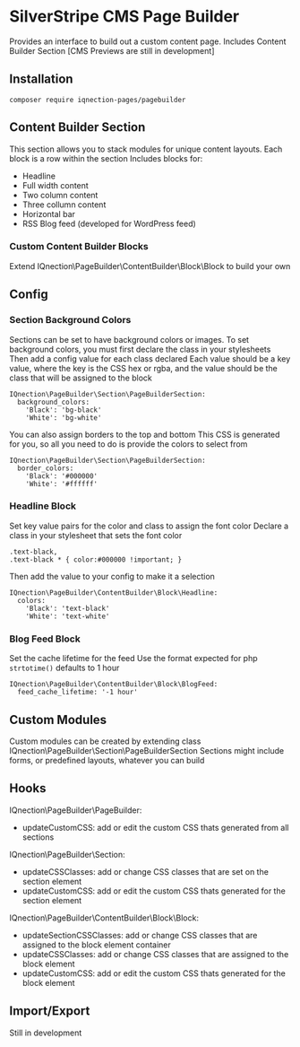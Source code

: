 # SilverStripe CMS Page Builder
Provides an interface to build out a custom content page.
Includes Content Builder Section
[CMS Previews are still in development]

## Installation
```
composer require iqnection-pages/pagebuilder
```

## Content Builder Section
This section allows you to stack modules for unique content layouts. 
Each block is a row within the section
Includes blocks for:
- Headline
- Full width content
- Two column content
- Three collumn content
- Horizontal bar
- RSS Blog feed (developed for WordPress feed)

### Custom Content Builder Blocks
Extend IQnection\PageBuilder\ContentBuilder\Block\Block to build your own

## Config
### Section Background Colors
Sections can be set to have background colors or images.
To set background colors, you must first declare the class in your stylesheets
Then add a config value for each class declared
Each value should be a key value, where the key is the CSS hex or rgba, and the value should be the class that will be assigned to the block
```
IQnection\PageBuilder\Section\PageBuilderSection:
  background_colors:
    'Black': 'bg-black'
    'White': 'bg-white'
```
You can also assign borders to the top and bottom
This CSS is generated for you, so all you need to do is provide the colors to select from
```
IQnection\PageBuilder\Section\PageBuilderSection:
  border_colors:
    'Black': '#000000'
    'White': '#ffffff'
```

### Headline Block
Set key value pairs for the color and class to assign the font color
Declare a class in your stylesheet that sets the font color
```
.text-black,
.text-black * { color:#000000 !important; }
```

Then add the value to your config to make it a selection
```
IQnection\PageBuilder\ContentBuilder\Block\Headline:
  colors:
    'Black': 'text-black'
    'White': 'text-white'
```

### Blog Feed Block
Set the cache lifetime for the feed
Use the format expected for php `strtotime()`
defaults to 1 hour
```
IQnection\PageBuilder\ContentBuilder\Block\BlogFeed:
  feed_cache_lifetime: '-1 hour'
```

## Custom Modules
Custom modules can be created by extending class IQnection\PageBuilder\Section\PageBuilderSection
Sections might include forms, or predefined layouts, whatever you can build

## Hooks
IQnection\PageBuilder\PageBuilder:
- updateCustomCSS: add or edit the custom CSS thats generated from all sections

IQnection\PageBuilder\Section:
- updateCSSClasses: add or change CSS classes that are set on the section element
- updateCustomCSS: add or edit the custom CSS thats generated for the section element

IQnection\PageBuilder\ContentBuilder\Block\Block:
- updateSectionCSSClasses: add or change CSS classes that are assigned to the block element container
- updateCSSClasses: add or change CSS classes that are assigned to the block element
- updateCustomCSS: add or edit the custom CSS thats generated for the block element

## Import/Export
Still in development
